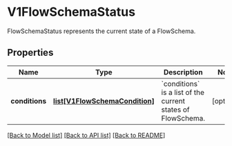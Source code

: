 # V1FlowSchemaStatus

FlowSchemaStatus represents the current state of a FlowSchema.
## Properties
Name | Type | Description | Notes
------------ | ------------- | ------------- | -------------
**conditions** | [**list[V1FlowSchemaCondition]**](V1FlowSchemaCondition.md) | &#x60;conditions&#x60; is a list of the current states of FlowSchema. | [optional] 

[[Back to Model list]](../README.md#documentation-for-models) [[Back to API list]](../README.md#documentation-for-api-endpoints) [[Back to README]](../README.md)


